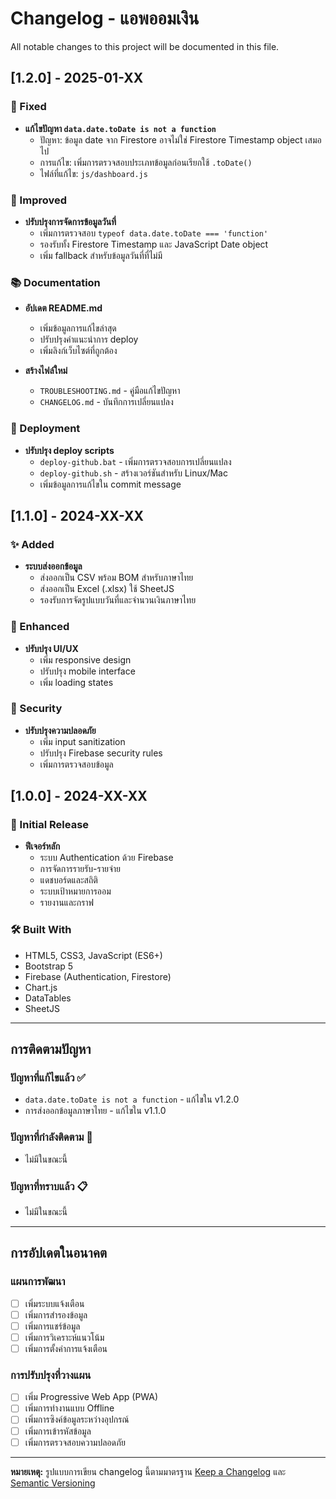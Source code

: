 # Changelog - แอพออมเงิน

All notable changes to this project will be documented in this file.

## [1.2.0] - 2025-01-XX

### 🐛 Fixed
- **แก้ไขปัญหา `data.date.toDate is not a function`**
  - ปัญหา: ข้อมูล date จาก Firestore อาจไม่ใช่ Firestore Timestamp object เสมอไป
  - การแก้ไข: เพิ่มการตรวจสอบประเภทข้อมูลก่อนเรียกใช้ `.toDate()`
  - ไฟล์ที่แก้ไข: `js/dashboard.js`

### 🔧 Improved
- **ปรับปรุงการจัดการข้อมูลวันที่**
  - เพิ่มการตรวจสอบ `typeof data.date.toDate === 'function'`
  - รองรับทั้ง Firestore Timestamp และ JavaScript Date object
  - เพิ่ม fallback สำหรับข้อมูลวันที่ที่ไม่มี

### 📚 Documentation
- **อัปเดต README.md**
  - เพิ่มข้อมูลการแก้ไขล่าสุด
  - ปรับปรุงคำแนะนำการ deploy
  - เพิ่มลิงก์เว็บไซต์ที่ถูกต้อง

- **สร้างไฟล์ใหม่**
  - `TROUBLESHOOTING.md` - คู่มือแก้ไขปัญหา
  - `CHANGELOG.md` - บันทึกการเปลี่ยนแปลง

### 🚀 Deployment
- **ปรับปรุง deploy scripts**
  - `deploy-github.bat` - เพิ่มการตรวจสอบการเปลี่ยนแปลง
  - `deploy-github.sh` - สร้างเวอร์ชันสำหรับ Linux/Mac
  - เพิ่มข้อมูลการแก้ไขใน commit message

## [1.1.0] - 2024-XX-XX

### ✨ Added
- **ระบบส่งออกข้อมูล**
  - ส่งออกเป็น CSV พร้อม BOM สำหรับภาษาไทย
  - ส่งออกเป็น Excel (.xlsx) ใช้ SheetJS
  - รองรับการจัดรูปแบบวันที่และจำนวนเงินภาษาไทย

### 🎨 Enhanced
- **ปรับปรุง UI/UX**
  - เพิ่ม responsive design
  - ปรับปรุง mobile interface
  - เพิ่ม loading states

### 🔐 Security
- **ปรับปรุงความปลอดภัย**
  - เพิ่ม input sanitization
  - ปรับปรุง Firebase security rules
  - เพิ่มการตรวจสอบข้อมูล

## [1.0.0] - 2024-XX-XX

### 🎉 Initial Release
- **ฟีเจอร์หลัก**
  - ระบบ Authentication ด้วย Firebase
  - การจัดการรายรับ-รายจ่าย
  - แดชบอร์ดและสถิติ
  - ระบบเป้าหมายการออม
  - รายงานและกราฟ

### 🛠 Built With
- HTML5, CSS3, JavaScript (ES6+)
- Bootstrap 5
- Firebase (Authentication, Firestore)
- Chart.js
- DataTables
- SheetJS

---

## การติดตามปัญหา

### ปัญหาที่แก้ไขแล้ว ✅
- `data.date.toDate is not a function` - แก้ไขใน v1.2.0
- การส่งออกข้อมูลภาษาไทย - แก้ไขใน v1.1.0

### ปัญหาที่กำลังติดตาม 🔄
- ไม่มีในขณะนี้

### ปัญหาที่ทราบแล้ว 📋
- ไม่มีในขณะนี้

---

## การอัปเดตในอนาคต

### แผนการพัฒนา
- [ ] เพิ่มระบบแจ้งเตือน
- [ ] เพิ่มการสำรองข้อมูล
- [ ] เพิ่มการแชร์ข้อมูล
- [ ] เพิ่มการวิเคราะห์แนวโน้ม
- [ ] เพิ่มการตั้งค่าการแจ้งเตือน

### การปรับปรุงที่วางแผน
- [ ] เพิ่ม Progressive Web App (PWA)
- [ ] เพิ่มการทำงานแบบ Offline
- [ ] เพิ่มการซิงค์ข้อมูลระหว่างอุปกรณ์
- [ ] เพิ่มการเข้ารหัสข้อมูล
- [ ] เพิ่มการตรวจสอบความปลอดภัย

---

**หมายเหตุ:** รูปแบบการเขียน changelog นี้ตามมาตรฐาน [Keep a Changelog](https://keepachangelog.com/) และ [Semantic Versioning](https://semver.org/)
